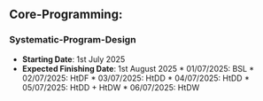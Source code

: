 ## Core-Programming: 

### Systematic-Program-Design
* **Starting Date**: 1st July 2025
* **Expected Finishing Date**: 1st August 2025
        * 01/07/2025:  BSL
        * 02/07/2025:  HtDF
        * 03/07/2025:  HtDD
        * 04/07/2025:  HtDD
        * 05/07/2025:  HtDD + HtDW
        * 06/07/2025:  HtDW
